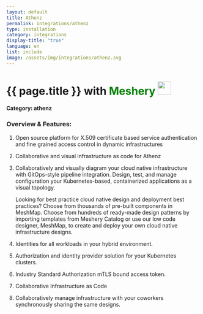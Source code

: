 ```yaml
---
layout: default
title: Athenz
permalink: integrations/athenz
type: installation
category: integrations
display-title: "true"
language: en
list: include
image: /assets/img/integrations/athenz.svg
---
```


<h1>{{ page.title }} with <span style="font-weight: bold; color: green;">Meshery</span> <img src="{{ page.image }}" style="width: 35px; height: 35px;" /></h1>


#### Category: athenz

### Overview & Features:
1. Open source platform for X.509 certificate based service authentication and fine grained access control in dynamic infrastructures

2. Collaborative and visual infrastructure as code for Athenz

4. 
    Collaboratively and visually diagram your cloud native infrastructure with GitOps-style pipeline integration. Design, test, and manage configuration your Kubernetes-based, containerized applications as a visual topology.



    Looking for best practice cloud native design and deployment best practices? Choose from thousands of pre-built components in MeshMap. Choose from hundreds of ready-made design patterns by importing templates from Meshery Catalog or use our low code designer, MeshMap, to create and deploy your own cloud native infrastructure designs.



5. Identities for all workloads in your hybrid environment.

6. Authorization and identity provider solution for your Kubernetes clusters.

7. Industry Standard Authorization mTLS bound access token.

8. Collaborative Infrastructure as Code

9. Collaboratively manage infrastructure with your coworkers synchronously sharing the same designs.

